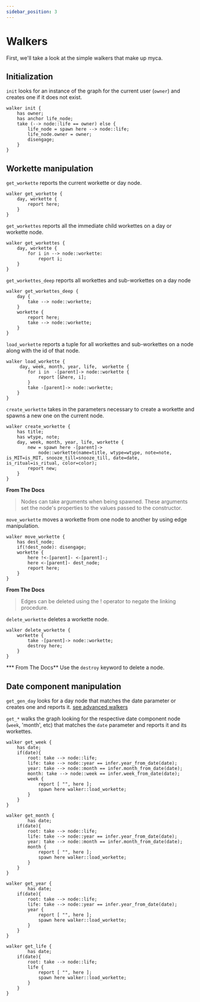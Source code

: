 ```yaml
---
sidebar_position: 3
---
```


# Walkers

First, we'll take a look at the simple walkers that make up myca.

## Initialization

`init` looks for an instance of the graph for the current user (`owner`) and creates one if it does not exist.

```
walker init {
    has owner;
    has anchor life_node;
    take (--> node::life == owner) else {
        life_node = spawn here --> node::life;
        life_node.owner = owner;
        disengage;
    }
}
```

## Workette manipulation

`get_workette` reports the current workette or day node.

```
walker get_workette {
    day, workette {
        report here;
    }
}

```

`get_workettes` reports all the immediate child workettes on a day or workette node.

```
walker get_workettes {
    day, workette {
        for i in --> node::workette:
            report i;
    }
}
```

`get_workettes_deep` reports all workettes and sub-workettes on a day node

```
walker get_workettes_deep {
    day {
        take --> node::workette;
    }
    workette {
        report here;
        take --> node::workette;
    }
}
```

`load_workette` reports a tuple for all workettes and sub-workettes on a node along with the id of that node.

```
walker load_workette {
     day, week, month, year, life,  workette {
        for i in  -[parent]-> node::workette {
            report [&here, i];
        }
        take -[parent]-> node::workette;
    }
}
```

`create_workette` takes in the parameters necessary to create a workette and spawns a new one on the current node.

```
walker create_workette {
    has title;
    has wtype, note;
    day, week, month, year, life, workette {
        new = spawn here -[parent]->
            node::workette(name=title, wtype=wtype, note=note, is_MIT=is_MIT, snooze_till=snooze_till, date=date, is_ritual=is_ritual, color=color);
        report new;
    }
}
```

**From The Docs**
>Nodes can take arguments when being spawned. These arguments set the node's properties to the values passed to the constructor.

`move_workette` moves a workette from one node to another by using edge manipulation.

```
walker move_workette {
    has dest_node;
    if(!dest_node): disengage;
    workette {
        here !<-[parent]- <-[parent]-;
        here <-[parent]- dest_node;
        report here;
    }
}

```

**From The Docs**
> Edges can be deleted using the ! operator to negate the linking procedure.

`delete_workette` deletes a workette node.

```
walker delete_workette {
    workette {
        take -[parent]-> node::workette;
        destroy here;
    }
}
```

*** From The Docs**
Use the `destroy` keyword to delete a node.

## Date component manipulation

<!-- TODO: add link below -->
`get_gen_day` looks for a day node that matches the date parameter or creates one and reports it. [see advanced walkers](/docs/myca-a-jaseci-product/walkers-advanced)

`get_*` walks the graph looking for the respective date component node (`week`, 'month', etc) that matches the `date` parameter and reports it and its workettes.

```
walker get_week {
    has date;
    if(date){
        root: take --> node::life;
        life: take --> node::year == infer.year_from_date(date);
        year: take --> node::month == infer.month_from_date(date);
        month: take --> node::week == infer.week_from_date(date);
        week {
            report [ "", here ];
            spawn here walker::load_workette;
        }
    }
}
```

```
walker get_month {
        has date;
    if(date){
        root: take --> node::life;
        life: take --> node::year == infer.year_from_date(date);
        year: take --> node::month == infer.month_from_date(date);
        month {
            report [ "", here ];
            spawn here walker::load_workette;
        }
    }
}
```

```
walker get_year {
        has date;
    if(date){
        root: take --> node::life;
        life: take --> node::year == infer.year_from_date(date);
        year {
            report [ "", here ];
            spawn here walker::load_workette;
        }
    }
}
```

```
walker get_life {
        has date;
    if(date){
        root: take --> node::life;
        life {
            report [ "", here ];
            spawn here walker::load_workette;
        }
    }
}
```